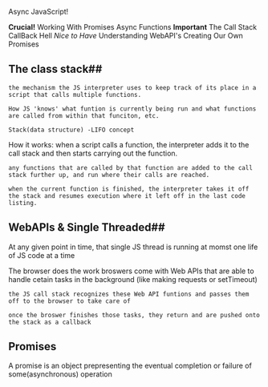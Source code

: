 Async JavaScript!

**Crucial!**
    Working With Promises
    Async Functions
**Important**
    The Call Stack
    CallBack Hell
*Nice to Have*
    Understanding WebAPI's
    Creating Our Own Promises

## The class stack##
    the mechanism the JS interpreter uses to keep track of its place in a script that calls multiple functions.

    How JS 'knows' what funtion is currently being run and what functions are called from within that funciton, etc.

    Stack(data structure) -LIFO concept

How it works:
    when a script calls a function, the interpreter adds it to the call stack and then starts carrying out the function.

    any functions that are called by that function are added to the call stack further up, and run where their calls are reached.

    when the current function is finished, the interpreter takes it off the stack and resumes execution where it left off in the last code listing.

## WebAPIs & Single Threaded##

At any given point in time, that single JS thread is running at momst one life of JS code at a time

The browser does the work
    broswers come with Web APIs that are able to handle cetain tasks in the background (like making requests or setTimeout)

    the JS call stack recognizes these Web API funtions and passes them off to the browser to take care of

    once the broswer finishes those tasks, they return and are pushed onto the stack as a callback

## Promises ##

A promise is an object prepresenting the eventual completion or failure of some(asynchronous) operation